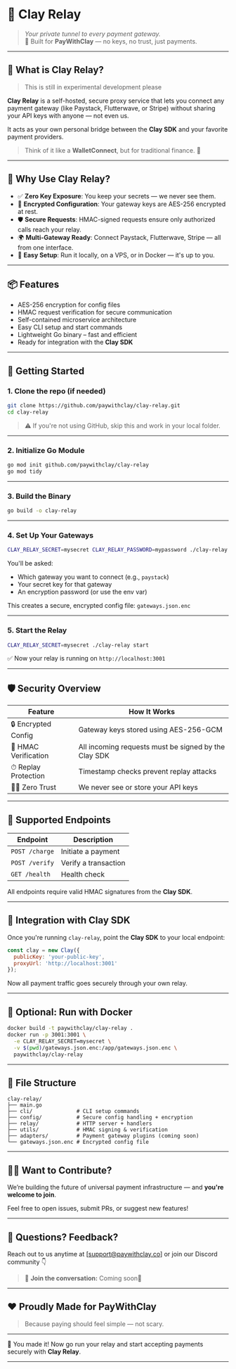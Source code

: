 # 🧱 Clay Relay

> *Your private tunnel to every payment gateway.*  
> 🔐 Built for **PayWithClay** — no keys, no trust, just payments.

---

## 🤝 What is Clay Relay?
> This is still in experimental development please

**Clay Relay** is a self-hosted, secure proxy service that lets you connect any payment gateway (like Paystack, Flutterwave, or Stripe) without sharing your API keys with anyone — not even us.

It acts as your own personal bridge between the **Clay SDK** and your favorite payment providers.

> Think of it like a **WalletConnect**, but for traditional finance. 💸

---

## 🎯 Why Use Clay Relay?

- ✅ **Zero Key Exposure**: You keep your secrets — we never see them.
- 🔐 **Encrypted Configuration**: Your gateway keys are AES-256 encrypted at rest.
- 🛡️ **Secure Requests**: HMAC-signed requests ensure only authorized calls reach your relay.
- 🌍 **Multi-Gateway Ready**: Connect Paystack, Flutterwave, Stripe — all from one interface.
- 🚀 **Easy Setup**: Run it locally, on a VPS, or in Docker — it's up to you.

---

## 📦 Features

- AES-256 encryption for config files
- HMAC request verification for secure communication
- Self-contained microservice architecture
- Easy CLI setup and start commands
- Lightweight Go binary – fast and efficient
- Ready for integration with the **Clay SDK**

---

## 🧪 Getting Started

### 1. Clone the repo (if needed)

```bash
git clone https://github.com/paywithclay/clay-relay.git
cd clay-relay
```

> ⚠️ If you're not using GitHub, skip this and work in your local folder.

---

### 2. Initialize Go Module

```bash
go mod init github.com/paywithclay/clay-relay
go mod tidy
```

---

### 3. Build the Binary

```bash
go build -o clay-relay
```

---

### 4. Set Up Your Gateways

```bash
CLAY_RELAY_SECRET=mysecret CLAY_RELAY_PASSWORD=mypassword ./clay-relay setup
```

You'll be asked:
- Which gateway you want to connect (e.g., `paystack`)
- Your secret key for that gateway
- An encryption password (or use the env var)

This creates a secure, encrypted config file: `gateways.json.enc`

---

### 5. Start the Relay

```bash
CLAY_RELAY_SECRET=mysecret ./clay-relay start
```

✅ Now your relay is running on `http://localhost:3001`

---

## 🛡️ Security Overview

| Feature | How It Works |
|--------|--------------|
| 🔒 Encrypted Config | Gateway keys stored using AES-256-GCM |
| 🧾 HMAC Verification | All incoming requests must be signed by the Clay SDK |
| ⏱ Replay Protection | Timestamp checks prevent replay attacks |
| 🙅‍♂️ Zero Trust | We never see or store your API keys |

---

## 🧰 Supported Endpoints

| Endpoint | Description |
|---------|-------------|
| `POST /charge` | Initiate a payment |
| `POST /verify` | Verify a transaction |
| `GET /health` | Health check |

All endpoints require valid HMAC signatures from the **Clay SDK**.

---

## 🧬 Integration with Clay SDK

Once you're running `clay-relay`, point the **Clay SDK** to your local endpoint:

```js
const clay = new Clay({
  publicKey: 'your-public-key',
  proxyUrl: 'http://localhost:3001'
});
```

Now all payment traffic goes securely through your own relay.

---

## 🐳 Optional: Run with Docker

```bash
docker build -t paywithclay/clay-relay .
docker run -p 3001:3001 \
  -e CLAY_RELAY_SECRET=mysecret \
  -v $(pwd)/gateways.json.enc:/app/gateways.json.enc \
  paywithclay/clay-relay
```

---

## 📁 File Structure

```
clay-relay/
├── main.go
├── cli/              # CLI setup commands
├── config/           # Secure config handling + encryption
├── relay/            # HTTP server + handlers
├── utils/            # HMAC signing & verification
├── adapters/         # Payment gateway plugins (coming soon)
└── gateways.json.enc # Encrypted config file
```

---

## 🧑‍💻 Want to Contribute?

We’re building the future of universal payment infrastructure — and **you're welcome to join**.

Feel free to open issues, submit PRs, or suggest new features!

---

## 📣 Questions? Feedback?

Reach out to us anytime at [support@paywithclay.co] or join our Discord community 👇

> 💬 **Join the conversation:** Coming soon🥲

---

## ❤️ Proudly Made for PayWithClay

> Because paying should feel simple — not scary.

---

🎉 You made it! Now go run your relay and start accepting payments securely with **Clay Relay**.

---
